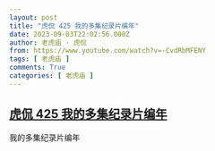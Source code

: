 ```yaml
---
layout: post
title: "虎侃 425 我的多集纪录片编年"
date: 2023-09-03T22:02:56.000Z
author: 老虎庙 · 虎侃
from: https://www.youtube.com/watch?v=-CvdRbMFENY
tags: [ 老虎庙 ]
comments: True
categories: [ 老虎庙 ]
---
```

<!--1693778576000-->
[虎侃 425 我的多集纪录片编年](https://www.youtube.com/watch?v=-CvdRbMFENY)
------

<div>
我的多集纪录片编年
</div>
